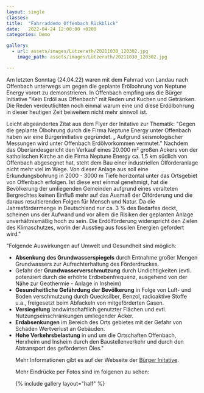 ```yaml
---
layout: single
classes: 
title:  "Fahrraddemo Offenbach Rückblick"
date:   2022-04-24 12:00:00 +0200
categories: Demo

gallery:
  - url: assets/images/Lützerath/20211030_120302.jpg
    image_path: assets/images/Lützerath/20211030_120302.jpg

---
```


Am letzten Sonntag (24.04.22) waren mit dem Fahrrad von Landau nach Offenbach unterwegs um gegen die geplante Erölbohrung von Neptune Energy vorort zu demonstrieren. In Offenbach empfing uns die Bürger Initiative "Kein Erdöl aus Offenbach" mit Reden und Kuchen und Getränken. Die Reden verdeutlichten noch einmal warum eine und diese Erdölbohrung in dieser heutigen Zeit beiweitem nicht mehr sinnvoll ist. 

Leicht abgeändertes Zitat aus dem Flyer der Initative zur Thematik:
"Gegen die geplante Ölbohrung durch die Firma Neptune Energy unter Offenbach haben wir eine Bürgerinitiative gegründet. „ Aufgrund seismologischer Messungen wird unter Offenbach Erdölvorkommen vermutet." Nachdem das Oberlandesgericht den Verkauf eines 20.000 m² großen Ackers von der katholischen Kirche an die Firma Neptune Energy ca. 1,5 km südlich von Offenbach abgesegnet hat, steht dem Bau einer industriellen Ölförderanlage nicht mehr viel im Wege. Von dieser Anlage aus soll eine Erkundungsbohrung in 2000 - 3000 m Tiefe horizontal unter das Ortsgebiet von Offenbach erfolgen. Ist diese erst einmal genehmigt, hat die Bevölkerung der umliegenden Gemeinden aufgrund eines veralteten Bergrechtes keinen Einfluß mehr auf das Ausmaß der Ölförderung und die daraus resultierenden Folgen für Mensch und Natur. Da die Jahresfördermenge in Deutschland nur ca. 3 % des Bedarfes deckt, scheinen uns der Aufwand und vor allem die Risiken der geplanten Anlage unverhältnismäßig hoch zu sein. Die Erdölförderung widerspricht den Zielen des Klimaschutzes, worin der Ausstieg aus fossilen Energien gefordert wird."

"Folgende Auswirkungen auf Umwelt und Gesundheit sind möglich:
<ul>
<li><b>Absenkung des Grundwasserspiegels</b> durch Entnahme großer Mengen Grundwassers zur Aufrechterhaltung des Förderdruckes.

<li>Gefahr der <b>Grundwasserverschmutzung</b> durch Undichtigkeiten (evtl. potenziert durch die erhöhte Erdbebenfrequenz, ausgehend von der Nähe zur Geothermie - Anlage in Insheim) 

<li><b>Gesundheitliche Gefährdung der Bevölkerung</b> in Folge von Luft- und Boden verschmutzung durch Quecksilber, Benzol, radioaktive Stoffe u.a., freigesetzt beim Abfackeln von mitgeförderten Gasen.

<li><b>Versiegelung</b> landwirtschaftlich genutzter Flächen und evtl. Nutzungseinschränkungen umliegender Äcker. 

<li><b>Erdabsenkungen</b> im Bereich des Orts gebietes mit der Gefahr von Schäden Wertverlust an Gebäuden. 

<li><b>Hohe Verkehrsbelastung</b> in und um die Ortschaften Offenbach, Herxheim und Insheim durch den Baustellenverkehr und durch den Abtransport des geförderten Öles." <br>

Mehr Informationen gibt es auf der Webseite der <a href="https://kein-erdoel-aus-offenbach.de/" target="_blank" >Bürger Initative</a>. <br>

Mehr Eindrücke per Fotos sind im folgenen zu sehen: <br>

{% include gallery layout="half" %}

